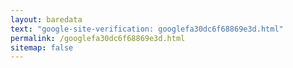 ```yaml
---
layout: baredata
text: "google-site-verification: googlefa30dc6f68869e3d.html"
permalink: /googlefa30dc6f68869e3d.html
sitemap: false
---
```

